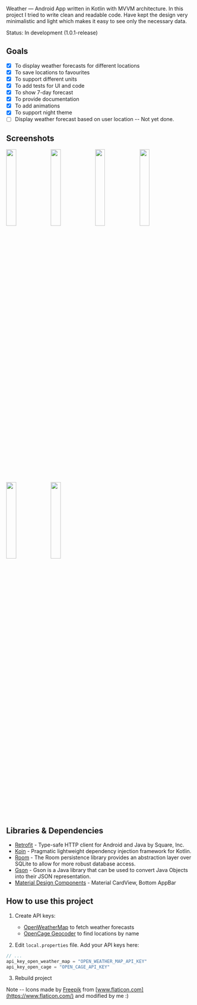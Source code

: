 Weather — Android App written in Kotlin with MVVM architecture. In this project I tried to write clean and readable code.
Have kept the design very minimalistic and light which makes it easy to see only the necessary data.

Status: In development (1.0.1-release) 

## Goals
-   [x] To display weather forecasts for different locations 
-   [x] To save locations to favourites 
-   [x] To support different units
-   [x] To add tests for UI and code
-   [x] To show 7-day forecast 
-   [x] To provide documentation
-   [x] To add animations
-   [x] To support night theme
-   [ ] Display weather forecast based on user location -- Not yet done.

## Screenshots
<img src="https://user-images.githubusercontent.com/1692038/126593268-df79a50a-c2cb-4621-a34b-26aaad831bdb.jpeg" width=23% />
<img src="https://user-images.githubusercontent.com/1692038/126593282-9267b61f-511c-406f-8a84-c21c2549558c.jpeg" width=23% />
<img src="https://user-images.githubusercontent.com/1692038/126593291-2e29956f-4983-4a06-95fc-f93e08f58741.jpeg" width=23% />
<img src="https://user-images.githubusercontent.com/1692038/126593297-f2f5ceb4-e6fb-4c33-ac67-90e80b74cced.jpeg" width=23% />
<img src="https://user-images.githubusercontent.com/1692038/126593322-b003edb6-3c8c-42c8-91e6-0618cfbfc51b.jpeg" width=23% />
<img src="https://user-images.githubusercontent.com/1692038/126593334-a9ca9429-d40a-470d-b6ff-7dda059ce29c.jpeg" width=23% />

## Libraries & Dependencies
-   [Retrofit](https://github.com/square/retrofit) - Type-safe HTTP client for Android and Java by Square, Inc.
-   [Koin](https://github.com/InsertKoinIO/koin) - Pragmatic lightweight dependency injection framework for Kotlin.
-   [Room](https://developer.android.com/topic/libraries/architecture/room) - The Room persistence library provides an abstraction layer over SQLite to allow for more robust database access.
-   [Gson](https://github.com/google/gson) - Gson is a Java library that can be used to convert Java Objects into their JSON representation.
-   [Material Design Components](https://material.io/develop/android/) - Material CardView, Bottom AppBar

## How to use this project
1.  Create API keys:
    -   [OpenWeatherMap](https://openweathermap.org/api) to fetch weather forecasts
    -   [OpenCage Geocoder](https://opencagedata.com/api) to find locations by name

2.  Edit `local.properties` file. Add your API keys here:

```kotlin
// ...
api_key_open_weather_map = "OPEN_WEATHER_MAP_API_KEY"
api_key_open_cage = "OPEN_CAGE_API_KEY"
```

3.  Rebuild project

Note -- Icons made by [Freepik](https://www.flaticon.com/authors/freepik) from [www.flaticon.com](https://www.flaticon.com/) and modified by me :)


